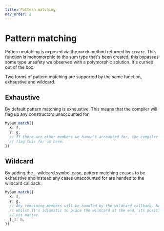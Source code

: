 ```yaml
---
title: Pattern matching
nav_order: 2
---
```


# Pattern matching

Pattern matching is exposed via the `match` method returned by `create`. This function is monomorphic to the sum type that's been created; this bypasses some type unsafety we observed with a polymorphic solution. It's curried out of the box.

Two forms of pattern matching are supported by the same function, exhaustive and wildcard.

## Exhaustive

By default pattern matching is exhaustive. This means that the compiler will flag up any constructors unaccounted for.

```ts
MySum.match({
  X: f,
  Y: g,
  // If there are other members we haven't accounted for, the compiler will
  // flag this for us here.
})
```

## Wildcard

By adding the `_` wildcard symbol case, pattern matching ceases to be exhaustive and instead any cases unaccounted for are handed to the wildcard callback.

```ts
MySum.match({
  X: f,
  Y: g,
  // Any remaining members will be handled by the wildcard callback. Note that
  // whilst it's idiomatic to place the wildcard at the end, its position does
  // not matter.
  [_]: h,
})
```
